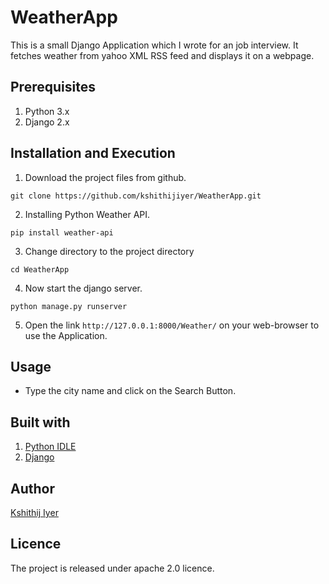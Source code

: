 # WeatherApp
This is a small Django Application which I wrote for an job interview. It fetches weather from yahoo XML RSS feed and displays it on a webpage.

## Prerequisites
1. Python 3.x
2. Django 2.x

## Installation and Execution
1. Download the project files from github.
```
git clone https://github.com/kshithijiyer/WeatherApp.git
```
2. Installing Python Weather API.
```
pip install weather-api
```
3. Change directory to the project directory 
```
cd WeatherApp
```
4. Now start the django server.
```
python manage.py runserver
```
5. Open the link ```http://127.0.0.1:8000/Weather/``` on your web-browser to use the Application.

## Usage
* Type the city name and click on the Search Button.

## Built with 
1. [Python IDLE](https://www.python.org/downloads/)
2. [Django](https://www.djangoproject.com/download/)

## Author
[Kshithij Iyer](https://www.linkedin.com/in/kshithij-iyer/)

## Licence 
The project is released under apache 2.0 licence.

